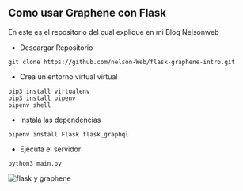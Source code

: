 ## Como usar Graphene con Flask

En este es el repositorio del cual explique en mi Blog Nelsonweb 

* Descargar Repositorio

~~~
git clone https://github.com/nelson-Web/flask-graphene-intro.git
~~~

* Crea un entorno virtual virtual

~~~
pip3 install virtualenv
pip3 install pipenv
pipenv shell
~~~

* Instala las dependencias

~~~
pipenv install Flask flask_graphql
~~~

* Ejecuta el servidor 
~~~
python3 main.py 
~~~

![flask y graphene](https://res.cloudinary.com/nelsonweb/image/upload/v1586358271/graphiql_vvlby6.png)

